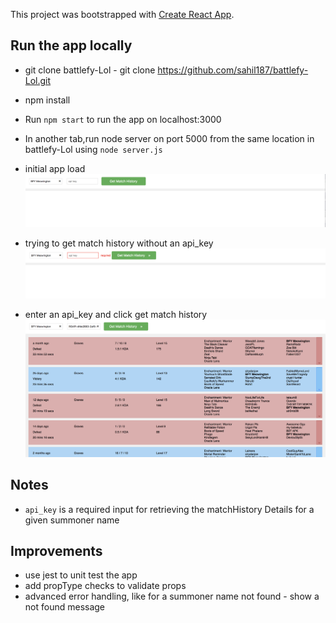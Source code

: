 This project was bootstrapped with [Create React App](https://github.com/facebookincubator/create-react-app).


## Run the app locally

* git clone battlefy-Lol - git clone https://github.com/sahil187/battlefy-Lol.git
* npm install
* Run `npm start` to run the app on localhost:3000
* In another tab,run node server on port 5000 from the same location in battlefy-Lol using `node server.js`

* initial app load
![initial load](https://github.com/sahil187/battlefy-Lol/blob/master/src/images/img1.png)

* trying to get match history without an api_key
![api_key required](https://github.com/sahil187/battlefy-Lol/blob/master/src/images/img2.png) 

* enter an api_key and click get match history
![api_key required](https://github.com/sahil187/battlefy-Lol/blob/master/src/images/img3.png) 

## Notes

* `api_key` is a required input for retrieving the matchHistory Details for a given summoner name

## Improvements 

* use jest to unit test the app
* add propType checks to validate props
* advanced error handling, like for a summoner name not found - show a not found message

